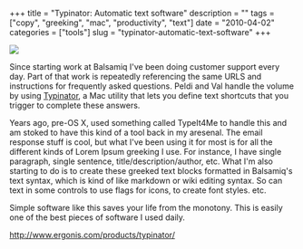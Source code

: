 +++
title = "Typinator: Automatic text software"
description = ""
tags = ["copy", "greeking", "mac", "productivity", "text"]
date = "2010-04-02"
categories = ["tools"]
slug = "typinator-automatic-text-software"
+++


<div class="tool-screenshot mb1"><a href="http://www.ergonis.com/products/typinator/"><img id="bluga-thumbnail-2826" class="bluga-thumbnail custom" src="//media.konigi.com/bluga/
wt5231d9f71769a_custom.jpg"/></a></div><p>Since starting work at Balsamiq I've been doing customer support every day. Part of that work is repeatedly referencing the same URLS and instructions for frequently asked questions. Peldi and Val handle the volume by using <a href="http://www.ergonis.com/products/typinator/">Typinator</a>, a Mac utility that lets you define text shortcuts that you trigger to complete these answers.</p>

<p>Years ago, pre-OS X, used something called TypeIt4Me to handle this and am stoked to have this kind of a tool back in my aresenal. The email response stuff is cool, but what I've been using it for most is for all the different kinds of Lorem Ipsum greeking I use. For instance, I have single paragraph, single sentence, title/description/author, etc. What I'm also starting to do is to create these greeked text blocks formatted in Balsamiq's text syntax, which is kind of like markdown or wiki editing syntax. So can text in some controls to use flags for icons, to create font styles. etc.</p>

<p>Simple software like this saves your life from the monotony. This is easily one of the best pieces of software I used daily.</p>

  
<p><a href="http://www.ergonis.com/products/typinator/">http://www.ergonis.com/products/typinator/</a></p>
      
